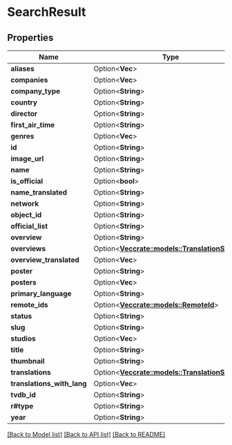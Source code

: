 # SearchResult

## Properties

Name | Type | Description | Notes
------------ | ------------- | ------------- | -------------
**aliases** | Option<**Vec<String>**> |  | [optional]
**companies** | Option<**Vec<String>**> |  | [optional]
**company_type** | Option<**String**> |  | [optional]
**country** | Option<**String**> |  | [optional]
**director** | Option<**String**> |  | [optional]
**first_air_time** | Option<**String**> |  | [optional]
**genres** | Option<**Vec<String>**> |  | [optional]
**id** | Option<**String**> |  | [optional]
**image_url** | Option<**String**> |  | [optional]
**name** | Option<**String**> |  | [optional]
**is_official** | Option<**bool**> |  | [optional]
**name_translated** | Option<**String**> |  | [optional]
**network** | Option<**String**> |  | [optional]
**object_id** | Option<**String**> |  | [optional]
**official_list** | Option<**String**> |  | [optional]
**overview** | Option<**String**> |  | [optional]
**overviews** | Option<[**Vec<crate::models::TranslationSimple>**](TranslationSimple.md)> |  | [optional]
**overview_translated** | Option<**Vec<String>**> |  | [optional]
**poster** | Option<**String**> |  | [optional]
**posters** | Option<**Vec<String>**> |  | [optional]
**primary_language** | Option<**String**> |  | [optional]
**remote_ids** | Option<[**Vec<crate::models::RemoteId>**](RemoteID.md)> |  | [optional]
**status** | Option<**String**> |  | [optional]
**slug** | Option<**String**> |  | [optional]
**studios** | Option<**Vec<String>**> |  | [optional]
**title** | Option<**String**> |  | [optional]
**thumbnail** | Option<**String**> |  | [optional]
**translations** | Option<[**Vec<crate::models::TranslationSimple>**](TranslationSimple.md)> |  | [optional]
**translations_with_lang** | Option<**Vec<String>**> |  | [optional]
**tvdb_id** | Option<**String**> |  | [optional]
**r#type** | Option<**String**> |  | [optional]
**year** | Option<**String**> |  | [optional]

[[Back to Model list]](../README.md#documentation-for-models) [[Back to API list]](../README.md#documentation-for-api-endpoints) [[Back to README]](../README.md)



